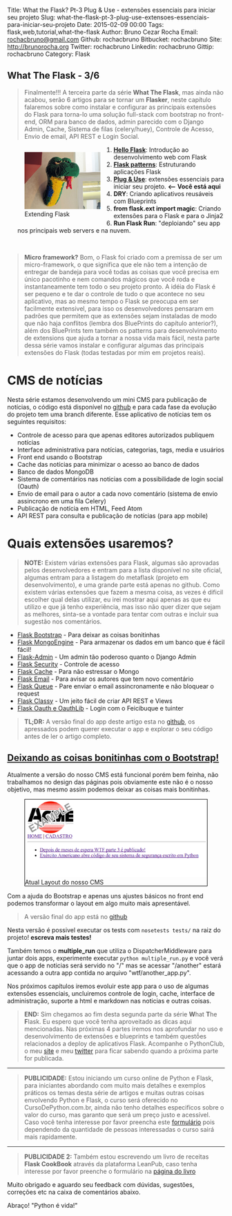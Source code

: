 Title: What the Flask? Pt-3 Plug & Use - extensões essenciais para iniciar seu projeto
Slug: what-the-flask-pt-3-plug-use-extensoes-essenciais-para-iniciar-seu-projeto
Date: 2015-02-09 00:00
Tags: flask,web,tutorial,what-the-flask
Author: Bruno Cezar Rocha
Email:  rochacbruno@gmail.com
Github: rochacbruno
Bitbucket: rochacbruno
Site: http://brunorocha.org
Twitter: rochacbruno
Linkedin: rochacbruno
Gittip: rochacbruno
Category: Flask



What The Flask - 3/6
-----------

> Finalmente!!! A terceira parte da série **What The Flask**, mas ainda não acabou, serão 6 artigos para se tornar um **Flasker**, neste capítulo falaremos sobre como instalar e configurar as principais extensões do Flask para torna-lo uma solução full-stack com bootstrap no front-end, ORM para banco de dados, admin parecido com o Django Admin, Cache, Sistema de filas (celery/huey), Controle de Acesso, Envio de email, API REST e Login Social.

<figure style="float:left;margin-right:30px;width:35%">
<img src="/images/rochacbruno/lego_snake.jpg" alt="snake" >
<figcaption>Extending Flask</figcaption>
</figure>

1. [**Hello Flask**](/what-the-flask-pt-1-introducao-ao-desenvolvimento-web-com-python): Introdução ao desenvolvimento web com Flask
2. [**Flask patterns**](/what-the-flask-pt-2-flask-patterns-boas-praticas-na-estrutura-de-aplicacoes-flask): Estruturando aplicações Flask
3. [**Plug & Use**](/what-the-flask-pt-3-plug-use-extensoes-essenciais-para-iniciar-seu-projeto): extensões essenciais para iniciar seu projeto. **<-- Você está aqui**
4. **DRY**: Criando aplicativos reusáveis com Blueprints
5. **from flask.ext import magic**: Criando extensões para o Flask e para o Jinja2
6. **Run Flask Run**: "deploiando" seu app nos principais web servers e na nuvem.

<br>

> **Micro framework?** Bom, o Flask foi criado com a premissa de ser um micro-framework, o que significa que ele não tem a intenção de entregar de bandeja para você todas as coisas que você precisa em único pacotinho e nem comandos mágicos que você roda e instantaneamente tem todo o seu projeto pronto. A idéia do Flask é ser pequeno e te dar o controle de tudo o que acontece no seu aplicativo, mas ao mesmo tempo o Flask se preocupa em ser facilmente extensivel, para isso os desenvolvedores pensaram em padrões que permitem que as extensões sejam instaladas de modo que não haja conflitos (lembra dos BluePrints do capítulo anterior?), além dos BluePrints tem também os patterns para desenvolvimento de extensions que ajuda a tornar a nossa vida mais fácil, nesta parte dessa série vamos instalar e configurar algumas das principais extensões do Flask (todas testadas por mim em projetos reais).


# CMS de notícias

Nesta série estamos desenvolvendo um mini CMS para publicação de notícias, o código está disponível no [github](http://github.com/rochacbruno/wtf) e para cada fase da evolução do projeto tem uma branch diferente. Esse aplicativo de notícias tem os seguintes requisitos:

- Controle de acesso para que apenas editores autorizados publiquem notícias
- Interface administrativa para notícias, categorias, tags, media e usuários
- Front end usando o Bootstrap
- Cache das notícias para minimizar o acesso ao banco de dados
- Banco de dados MongoDB
- Sistema de comentários nas noticias com a possibilidade de login social (Oauth)
- Envio de email para o autor a cada novo comentário (sistema de envio assincrono em uma fila Celery)
- Publicação de notícia em HTML, Feed Atom
- API REST para consulta e publicação de notícias (para app mobile)

# Quais extensões usaremos?

> **NOTE:** Existem várias extensões para Flask, algumas são aprovadas pelos desenvolvedores e entram para a lista disponível no site oficial, algumas entram para a listagem do metaflask (projeto em desenvolvimento), e uma grande parte está apenas no github. Como existem várias extensões que fazem a mesma coisa, as vezes é dificil escolher qual delas utilizar, eu irei mostrar aqui apenas as que eu utilizo e que já tenho experiência, mas isso não quer dizer que sejam as melhores, sinta-se a vontade para tentar com outras e incluir sua sugestão nos comentários.

- [Flask Bootstrap](#bootstrap) - Para deixar as coisas bonitinhas
- [Flask MongoEngine](#mongoengine) - Para armazenar os dados em um banco que é fácil fácil!
- [Flask-Admin](#flask_admin) - Um admin tão poderoso quanto o Django Admin
- [Flask Security](#flask_security) - Controle de acesso
- [Flask Cache](#flask_cache) - Para não estressar o Mongo
- [Flask Email](#flask_email) - Para avisar os autores que tem novo comentário
- [Flask Queue](#flask_queue) - Pare enviar o email assincronamente e não bloquear o request
- [Flask Classy](#flask_classy) - Um jeito fácil de criar API REST e Views 
- [Flask Oauth e OauthLib](#flask_oauth) - Login com o Feicibuque e tuinter

> **TL;DR:** A versão final do app deste artigo esta no [github](https://github.com/rochacbruno/wtf/tree/extended), os apressados podem querer executar o app e explorar o seu código antes de ler o artigo completo.

## <a href="#bootstrap" name="bootstrap">Deixando as coisas bonitinhas com o Bootstrap!</a>

Atualmente a versão do nosso CMS está funcional porém bem feinha, não trabalhamos no design das páginas pois obviamente este não é o nosso objetivo, mas mesmo assim podemos deixar as coisas mais bonitinhas.

<figure style="border:1px solid black;">
<img src="/images/rochacbruno/wtf_index.png" alt="wtf_index" >
<figcaption>Atual Layout do nosso CMS</figcaption>
</figure>

Com a ajuda do Bootstrap e apenas uns ajustes básicos no front end podemos transformar o layout em algo muito mais apresentável.









> A versão final do app está no [github](https://github.com/rochacbruno/wtf/tree/almost_perfect)

Nesta versão é possivel executar os tests com ``nosetests tests/`` na raiz do projeto! **escreva mais testes!**

Também temos o **multiple_run** que utiliza o DispatcherMiddleware para juntar dois apps, experimente executar ``python multiple_run.py`` e você verá que o app de noticias será servido no "/" mas se acessar "/another" estará acessando a outra app contida no arquivo "wtf/another_app.py".

Nos próximos capítulos iremos evoluir este app para o uso de algumas extensões essenciais, uncluiremos controle de login, cache, interface de administração, suporte a html e markdown nas noticias e outras coisas.

> **END:** Sim chegamos ao fim desta segunda parte da série **W**hat **T**he **F**lask. Eu espero que você tenha aproveitado as dicas aqui mencionadas. Nas próximas 4 partes iremos nos aprofundar no uso e desenvolvimento de extensões e blueprints e também questṍes relacionados a deploy de aplicativos Flask. Acompanhe o PythonClub, o meu [site](http://brunorocha.org) e meu [twitter](http://twitter.com/rochacbruno) para ficar sabendo quando a próxima parte for publicada.

<hr />

> **PUBLICIDADE:** Estou iniciando um curso online de Python e Flask, para iniciantes abordando com muito mais detalhes e exemplos práticos os temas desta série de artigos e muitas outras coisas envolvendo Python e Flask, o curso será oferecido no CursoDePython.com.br, ainda não tenho detalhes especificos sobre o valor do curso, mas garanto que será um preço justo e acessível. Caso você tenha interesse por favor preencha este [formulário](https://docs.google.com/forms/d/1qWx4pzNVSPQmxsLgYBjTve6b_gGKfKLMSkPebvpMJwg/viewform?usp=send_form) pois dependendo da quantidade de pessoas interessadas o curso sairá mais rapidamente.

<hr />

> **PUBLICIDADE 2:** Também estou escrevendo um livro de receitas **Flask CookBook** através da plataforma LeanPub, caso tenha interesse por favor preenche o formulário na [página do livro](https://leanpub.com/pythoneflask)


Muito obrigado e aguardo seu feedback com dúvidas, sugestões, correções etc na caixa de comentários abaixo.

Abraço! "Python é vida!"

